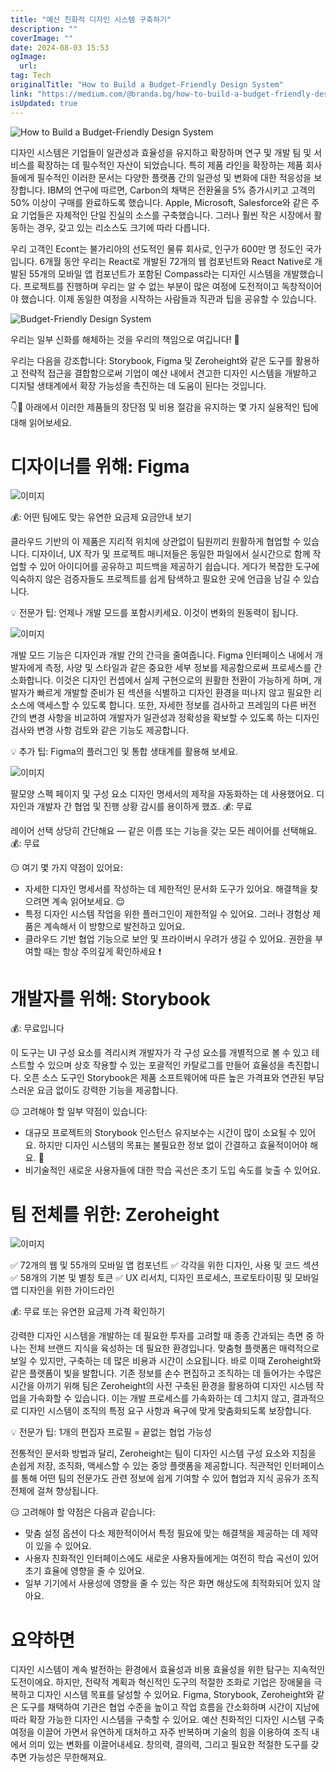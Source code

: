 ```yaml
---
title: "예산 친화적 디자인 시스템 구축하기"
description: ""
coverImage: ""
date: 2024-08-03 15:53
ogImage: 
  url: 
tag: Tech
originalTitle: "How to Build a Budget-Friendly Design System"
link: "https://medium.com/@branda.bg/how-to-build-a-budget-friendly-design-system-7d7723a7abe1"
isUpdated: true
---
```






![How to Build a Budget-Friendly Design System](/assets/img/HowtoBuildaBudget-FriendlyDesignSystem_0.png)

디자인 시스템은 기업들이 일관성과 효율성을 유지하고 확장하며 연구 및 개발 팀 및 서비스를 확장하는 데 필수적인 자산이 되었습니다. 특히 제품 라인을 확장하는 제품 회사들에게 필수적인 이러한 문서는 다양한 플랫폼 간의 일관성 및 변화에 대한 적응성을 보장합니다. IBM의 연구에 따르면, Carbon의 채택은 전환율을 5% 증가시키고 고객의 50% 이상이 구매를 완료하도록 했습니다. Apple, Microsoft, Salesforce와 같은 주요 기업들은 자체적인 단일 진실의 소스를 구축했습니다. 그러나 훨씬 작은 시장에서 활동하는 경우, 갖고 있는 리소스도 크기에 따라 다릅니다.

우리 고객인 Econt는 불가리아의 선도적인 물류 회사로, 인구가 600만 명 정도인 국가입니다. 6개월 동안 우리는 React로 개발된 72개의 웹 컴포넌트와 React Native로 개발된 55개의 모바일 앱 컴포넌트가 포함된 Compass라는 디자인 시스템을 개발했습니다. 프로젝트를 진행하며 우리는 알 수 없는 부분이 많은 여정에 도전적이고 독창적이어야 했습니다. 이제 동일한 여정을 시작하는 사람들과 직관과 팁을 공유할 수 있습니다.

![Budget-Friendly Design System](https://miro.medium.com/v2/resize:fit:1200/1*OYdFbvnx7ch5iyIyovk0zQ.gif)

<div class="content-ad"></div>

우리는 일부 신화를 해체하는 것을 우리의 책임으로 여깁니다! 🥊

우리는 다음을 강조합니다: Storybook, Figma 및 Zeroheight와 같은 도구를 활용하고 전략적 접근을 결합함으로써 기업이 예산 내에서 견고한 디자인 시스템을 개발하고 디지털 생태계에서 확장 가능성을 촉진하는 데 도움이 된다는 것입니다.

👇👀 아래에서 이러한 제품들의 장단점 및 비용 절감을 유지하는 몇 가지 실용적인 팁에 대해 읽어보세요.

# 디자이너를 위해: Figma

<div class="content-ad"></div>

![이미지](https://miro.medium.com/v2/resize:fit:1200/1*jnQ2QXseSkRJoGKvRwKDow.gif)

💰: 어떤 팀에도 맞는 유연한 요금제
요금안내 보기

클라우드 기반의 이 제품은 지리적 위치에 상관없이 팀원끼리 원활하게 협업할 수 있습니다. 디자이너, UX 작가 및 프로젝트 매니저들은 동일한 파일에서 실시간으로 함께 작업할 수 있어 아이디어를 공유하고 피드백을 제공하기 쉽습니다. 게다가 복잡한 도구에 익숙하지 않은 검증자들도 프로젝트를 쉽게 탐색하고 필요한 곳에 언급을 남길 수 있습니다.

💡 전문가 팁: 언제나 개발 모드를 포함시키세요. 이것이 변화의 원동력이 됩니다.

<div class="content-ad"></div>

![이미지](https://miro.medium.com/v2/resize:fit:1200/1*teQKoThSiQi36D5Oj2xLAg.gif)

개발 모드 기능은 디자인과 개발 간의 간극을 줄여줍니다. Figma 인터페이스 내에서 개발자에게 측정, 사양 및 스타일과 같은 중요한 세부 정보를 제공함으로써 프로세스를 간소화합니다. 이것은 디자인 컨셉에서 실제 구현으로의 원활한 전환이 가능하게 하며, 개발자가 빠르게 개발할 준비가 된 섹션을 식별하고 디자인 환경을 떠나지 않고 필요한 리소스에 액세스할 수 있도록 합니다. 또한, 자세한 정보를 검사하고 프레임의 다른 버전 간의 변경 사항을 비교하여 개발자가 일관성과 정확성을 확보할 수 있도록 하는 디자인 검사와 변경 사항 검토와 같은 기능도 제공합니다.

💡 추가 팁: Figma의 플러그인 및 통합 생태계를 활용해 보세요.

![이미지](/assets/img/HowtoBuildaBudget-FriendlyDesignSystem_4.png)

<div class="content-ad"></div>

팔모양 스펙
페이지 및 구성 요소 디자인 명세서의 제작을 자동화하는 데 사용했어요. 디자인과 개발자 간 협업 및 진행 상황 감시를 용이하게 했죠.
💰: 무료

레이어 선택
상당히 간단해요 — 같은 이름 또는 기능을 갖는 모든 레이어를 선택해요.
💰: 무료

😑 여기 몇 가지 약점이 있어요:

- 자세한 디자인 명세서를 작성하는 데 제한적인 문서화 도구가 있어요. 해결책을 찾으려면 계속 읽어보세요. 😌
- 특정 디자인 시스템 작업을 위한 플러그인이 제한적일 수 있어요. 그러나 경험상 제품은 계속해서 이 방향으로 발전하고 있어요.
- 클라우드 기반 협업 기능으로 보안 및 프라이버시 우려가 생길 수 있어요. 권한을 부여할 때는 항상 주의깊게 확인하세요 ❗

<div class="content-ad"></div>

# 개발자를 위해: Storybook

💰: 무료입니다

이 도구는 UI 구성 요소를 격리시켜 개발자가 각 구성 요소를 개별적으로 볼 수 있고 테스트할 수 있으며 상호 작용할 수 있는 포괄적인 카탈로그를 만들어 효율성을 촉진합니다. 오픈 소스 도구인 Storybook은 제품 소프트웨어에 따른 높은 가격표와 연관된 부담스러운 요금 없이도 강력한 기능을 제공합니다.

😑 고려해야 할 일부 약점이 있습니다:

<div class="content-ad"></div>

- 대규모 프로젝트의 Storybook 인스턴스 유지보수는 시간이 많이 소요될 수 있어요. 하지만 디자인 시스템의 목표는 불필요한 정보 없이 간결하고 효율적이어야 해요. 🎯
- 비기술적인 새로운 사용자들에 대한 학습 곡선은 초기 도입 속도를 늦출 수 있어요.

# 팀 전체를 위한: Zeroheight

![이미지](/assets/img/HowtoBuildaBudget-FriendlyDesignSystem_5.png)

✅ 72개의 웹 및 55개의 모바일 앱 컴포넌트
✅ 각각을 위한 디자인, 사용 및 코드 섹션
✅ 58개의 기본 및 별칭 토큰
✅ UX 리서치, 디자인 프로세스, 프로토타이핑 및 모바일 앱 디자인을 위한 가이드라인

<div class="content-ad"></div>

💰: 무료 또는 유연한 요금제
가격 확인하기

강력한 디자인 시스템을 개발하는 데 필요한 투자를 고려할 때 종종 간과되는 측면 중 하나는 전체 브랜드 지식을 육성하는 데 필요한 환경입니다. 맞춤형 플랫폼은 매력적으로 보일 수 있지만, 구축하는 데 많은 비용과 시간이 소요됩니다. 바로 이때 Zeroheight와 같은 플랫폼이 빛을 발합니다. 기존 정보를 손수 편집하고 조직하는 데 들어가는 수많은 시간을 아끼기 위해 팀은 Zeroheight의 사전 구축된 환경을 활용하여 디자인 시스템 작업을 가속화할 수 있습니다. 이는 개발 프로세스를 가속화하는 데 그치지 않고, 결과적으로 디자인 시스템이 조직의 특정 요구 사항과 욕구에 맞게 맞춤화되도록 보장합니다.

💡 전문가 팁: 1개의 편집자 프로필 = 끝없는 협업 가능성

전통적인 문서화 방법과 달리, Zeroheight는 팀이 디자인 시스템 구성 요소와 지침을 손쉽게 저장, 조직화, 액세스할 수 있는 중앙 플랫폼을 제공합니다. 직관적인 인터페이스를 통해 어떤 팀의 전문가도 관련 정보에 쉽게 기여할 수 있어 협업과 지식 공유가 조직 전체에 걸쳐 향상됩니다.

😑 고려해야 할 약점은 다음과 같습니다:

<div class="content-ad"></div>

- 맞춤 설정 옵션이 다소 제한적이어서 특정 필요에 맞는 해결책을 제공하는 데 제약이 있을 수 있어요.
- 사용자 친화적인 인터페이스에도 새로운 사용자들에게는 여전히 학습 곡선이 있어 초기 효율에 영향을 줄 수 있어요.
- 일부 기기에서 사용성에 영향을 줄 수 있는 작은 화면 해상도에 최적화되어 있지 않아요.

# 요약하면

디자인 시스템이 계속 발전하는 환경에서 효율성과 비용 효율성을 위한 탐구는 지속적인 도전이에요. 하지만, 전략적 계획과 혁신적인 도구의 적절한 조화로 기업은 장애물을 극복하고 디자인 시스템 목표를 달성할 수 있어요. Figma, Storybook, Zeroheight와 같은 도구를 채택하여 기관은 협업 수준을 높이고 작업 흐름을 간소화하며 시간이 지남에 따라 확장 가능한 디자인 시스템을 구축할 수 있어요. 예산 친화적인 디자인 시스템 구축 여정을 이끌어 가면서 유연하게 대처하고 자주 반복하며 기술의 힘을 이용하여 조직 내에서 의미 있는 변화를 이끌어내세요. 창의력, 결의력, 그리고 필요한 적절한 도구를 갖추면 가능성은 무한해져요.
